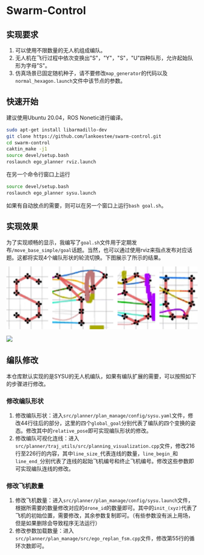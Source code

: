 # Swarm-Control

## 实现要求

1. 可以使用不限数量的无人机组成编队。
2. 无人机在飞行过程中依次变换出"S"，"Y"，"S"，"U"四种队形，允许起始队形为字母"S"。
3. 仿真场景已固定随机种子，请不要修改`map_generator`的代码以及`normal_hexagon.launch`文件中该节点的参数。

## 快速开始

建议使用Ubuntu 20.04，ROS Nonetic进行编译。

```bash
sudo apt-get install libarmadillo-dev
git clone https://github.com/lankoestee/swarm-control.git
cd swarm-control
caktin_make -j1
source devel/setup.bash
roslaunch ego_planner rviz.launch
```

在另一个命令行窗口上运行

```bash
source devel/setup.bash
roslaunch ego_planner sysu.launch
```

如果有自动放点的需要，则可以在另一个窗口上运行`bash goal.sh`。

## 实现效果

为了实现顺畅的显示，我编写了`goal.sh`文件用于定期发布`/move_base_simple/goal`话题。当然，也可以通过使用rviz来指点发布对应话题。这都将实现4个编队形状的轮流切换。下图展示了所示的结果。

![](./assets/show.png)

![](./assets/record.gif)

## 编队修改

本仓库默认实现的是SYSU的无人机编队，如果有编队扩展的需要，可以按照如下的步骤进行修改。

### 修改编队形状

1. 修改编队形状：进入`src/planner/plan_manage/config/sysu.yaml`文件，修改44行往后的部分，这里的四个`global_goal`分别代表了编队的四个变换的姿态。修改其中的`relative_pose`即可实现编队形状的修改。
2. 修改编队可视化连线：进入`src/planner/traj_utils/src/planning_visualization.cpp`文件，修改216行至226行的内容，其中`line_size_`代表连线的数量，`line_begin_`和`line_end_`分别代表了连线的起始飞机编号和终止飞机编号。修改这些参数即可实现编队连线的修改。

### 修改飞机数量

1. 修改飞机数量：进入`src/planner/plan_manage/config/sysu.launch`文件，根据所需要的数量修改对应的`drone_id`的数量即可。其中的`init_(xyz)`代表了飞机的初始位置，需要修改，其余参数复制即可。（有些参数没有派上用场，但是如果删除会导致程序无法运行）
2. 修改参数加载数量：进入`src/planner/plan_manage/src/ego_replan_fsm.cpp`文件，修改第55行的循环次数即可。